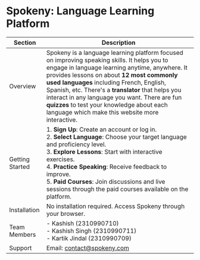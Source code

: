 # Spokeny: Language Learning Platform

| Section            | Description                                                                                   |
|--------------------|-----------------------------------------------------------------------------------------------|
| Overview           | Spokeny is a language learning platform focused on improving speaking skills. It helps you to engage in language learning anytime, anywhere. It provides lessons on about **12 most commonly used languages** including French, English, Spanish, etc. There's a **translator** that helps you interact in any language you want. There are fun **quizzes** to test your knowledge about each language which make this website more interactive. |
| Getting Started    | 1. **Sign Up**: Create an account or log in.<br> 2. **Select Language**: Choose your target language and proficiency level.<br> 3. **Explore Lessons**: Start with interactive exercises.<br> 4. **Practice Speaking**: Receive feedback to improve.<br> 5. **Paid Courses**: Join discussions and live sessions through the paid courses available on the platform. |
| Installation       | No installation required. Access Spokeny through your browser.                                |
| Team Members       | - Kashish (2310990710)<br> - Kashish Singh (2310990711)<br> - Kartik Jindal (2310990709)      |
| Support            | Email: [contact@spokeny.com](mailto:contact@spokeny.com)                                     |
